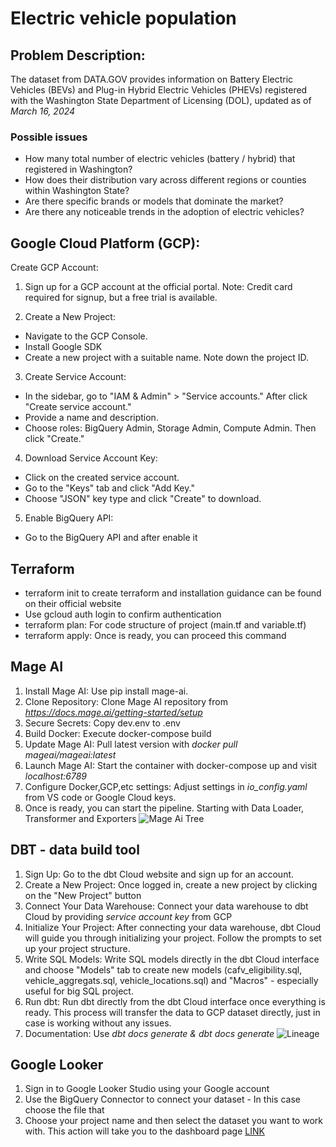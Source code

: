 # Electric vehicle population

## Problem Description:
The dataset from DATA.GOV provides information on Battery Electric Vehicles (BEVs) and Plug-in Hybrid Electric Vehicles (PHEVs) registered with the Washington State Department of Licensing (DOL), updated as of *March 16, 2024*

### Possible issues ### 
* How many total number of electric vehicles (battery / hybrid) that registered in Washington? 
* How does their distribution vary across different regions or counties within Washington State?
* Are there specific brands or models that dominate the market?
* Are there any noticeable trends in the adoption of electric vehicles?

## Google Cloud Platform (GCP):
Create GCP Account:

1. Sign up for a GCP account at the official portal.
Note: Credit card required for signup, but a free trial is available.

2. Create a New Project:
- Navigate to the GCP Console.
- Install Google SDK
- Create a new project with a suitable name. Note down the project ID.

3. Create Service Account:
- In the sidebar, go to "IAM & Admin" > "Service accounts." After click "Create service account."
- Provide a name and description.
- Choose roles: BigQuery Admin, Storage Admin, Compute Admin. Then click "Create."

4. Download Service Account Key:
- Click on the created service account.
- Go to the "Keys" tab and click "Add Key."
- Choose "JSON" key type and click "Create" to download.

5. Enable BigQuery API:
- Go to the BigQuery API and after enable it

## Terraform 
* terraform init to create terraform and installation guidance can be found on their official website
* Use gcloud auth login to confirm authentication 
* terraform plan: For code structure of project (main.tf and variable.tf)
* terraform apply: Once is ready, you can proceed this command

## Mage AI
1. Install Mage AI: Use pip install mage-ai.
2. Clone Repository: Clone Mage AI repository from *https://docs.mage.ai/getting-started/setup*
3. Secure Secrets: Copy dev.env to .env
4. Build Docker: Execute docker-compose build
5. Update Mage AI: Pull latest version with *docker pull mageai/mageai:latest*
6. Launch Mage AI: Start the container with docker-compose up and visit *localhost:6789*
7. Configure Docker,GCP,etc settings: Adjust settings in *io_config.yaml* from VS code or Google Cloud keys.
8. Once is ready, you can start the pipeline. Starting with Data Loader, Transformer and Exporters
![Mage Ai Tree](https://github.com/zukui1984/electric-vehicle-population-project/blob/master/images/mage%20tree.JPG)

## DBT - data build tool
1. Sign Up: Go to the dbt Cloud website and sign up for an account.
2. Create a New Project: Once logged in, create a new project by clicking on the "New Project" button
3. Connect Your Data Warehouse: Connect your data warehouse to dbt Cloud by providing *service account key* from GCP
4. Initialize Your Project: After connecting your data warehouse, dbt Cloud will guide you through initializing your project. Follow the prompts to set up your project structure.
5. Write SQL Models: Write SQL models directly in the dbt Cloud interface and choose "Models" tab to create new models (cafv_eligibility.sql, vehicle_aggregats.sql, vehicle_locations.sql) and "Macros" - especially useful for big SQL project.
6. Run dbt: Run dbt directly from the dbt Cloud interface once everything is ready. This process will transfer the data to GCP dataset directly, just in case is working without any issues.
7. Documentation: Use *dbt docs generate & dbt docs generate*
![Lineage](https://github.com/zukui1984/electric-vehicle-population-project/blob/master/images/dbt%20lineage.JPG)

## Google Looker
1. Sign in to Google Looker Studio using your Google account 
2. Use the BigQuery Connector to connect your dataset - In this case choose the file that 
3. Choose your project name and then select the dataset you want to work with. This action will take you to the dashboard page
[LINK](https://github.com/zukui1984/electric-vehicle-population-project/blob/master/visualisation/cafv_eligibility_project.pdf)



